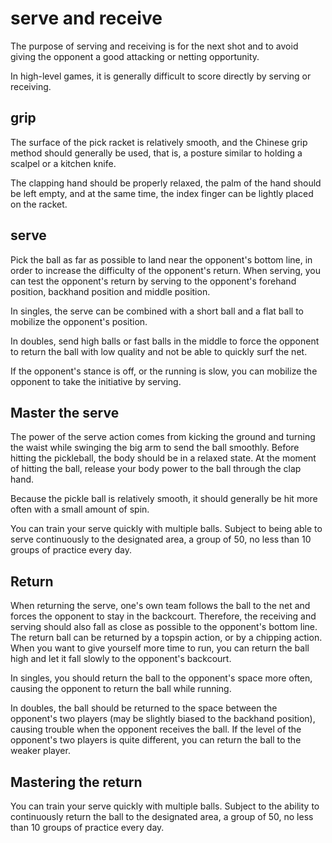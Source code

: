 # serve and receive

The purpose of serving and receiving is for the next shot and to avoid giving the opponent a good attacking or netting opportunity.

In high-level games, it is generally difficult to score directly by serving or receiving.

## grip

The surface of the pick racket is relatively smooth, and the Chinese grip method should generally be used, that is, a posture similar to holding a scalpel or a kitchen knife.

The clapping hand should be properly relaxed, the palm of the hand should be left empty, and at the same time, the index finger can be lightly placed on the racket.

## serve

Pick the ball as far as possible to land near the opponent's bottom line, in order to increase the difficulty of the opponent's return. When serving, you can test the opponent's return by serving to the opponent's forehand position, backhand position and middle position.

In singles, the serve can be combined with a short ball and a flat ball to mobilize the opponent's position.

In doubles, send high balls or fast balls in the middle to force the opponent to return the ball with low quality and not be able to quickly surf the net.

If the opponent's stance is off, or the running is slow, you can mobilize the opponent to take the initiative by serving.

## Master the serve

The power of the serve action comes from kicking the ground and turning the waist while swinging the big arm to send the ball smoothly. Before hitting the pickleball, the body should be in a relaxed state. At the moment of hitting the ball, release your body power to the ball through the clap hand.

Because the pickle ball is relatively smooth, it should generally be hit more often with a small amount of spin.

You can train your serve quickly with multiple balls. Subject to being able to serve continuously to the designated area, a group of 50, no less than 10 groups of practice every day.

## Return

When returning the serve, one's own team follows the ball to the net and forces the opponent to stay in the backcourt. Therefore, the receiving and serving should also fall as close as possible to the opponent's bottom line. The return ball can be returned by a topspin action, or by a chipping action. When you want to give yourself more time to run, you can return the ball high and let it fall slowly to the opponent's backcourt.

In singles, you should return the ball to the opponent's space more often, causing the opponent to return the ball while running.

In doubles, the ball should be returned to the space between the opponent's two players (may be slightly biased to the backhand position), causing trouble when the opponent receives the ball. If the level of the opponent's two players is quite different, you can return the ball to the weaker player.

## Mastering the return

You can train your serve quickly with multiple balls. Subject to the ability to continuously return the ball to the designated area, a group of 50, no less than 10 groups of practice every day.